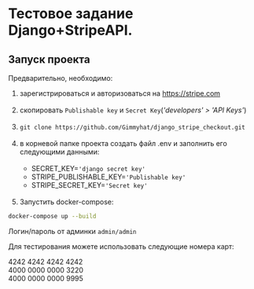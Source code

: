# Тестовое задание Django+StripeAPI.
## Запуск проекта
Предварительно, необходимо:
1. зарегистрироваться и авторизоваться на https://stripe.com <br><br>
2. скопировать `Publishable key` и `Secret Key`(*'developers' > 'API Keys'*) <br><br>
3. `git clone https://github.com/Gimmyhat/django_stripe_checkout.git` <br><br>
4. в корневой папке проекта создать файл .env и заполнить его следующими данными:<br><br>
   - SECRET_KEY=`'django secret key'`
   - STRIPE_PUBLISHABLE_KEY=`'Publishable key'`
   - STRIPE_SECRET_KEY=`'Secret key'` <br><br>
5. Запустить docker-compose:
```sh
docker-compose up --build
```

Логин/пароль от админки `admin/admin` 

Для тестирования можете использовать следующие номера карт:

4242 4242 4242 4242\
4000 0000 0000 3220\
4000 0000 0000 9995
